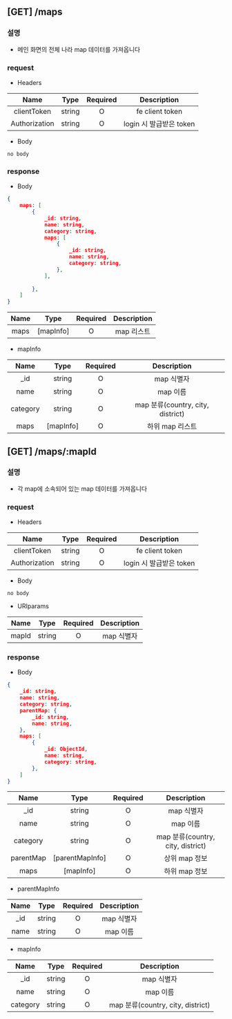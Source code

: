 ## [GET] /maps
### 설명
+ 메인 화면의 전체 나라 map 데이터를 가져옵니다
### request
+ Headers

| Name | Type | Required | Description |
| :--: | :--: | :--: | :--: |
| clientToken | string | O | fe client token |
| Authorization | string | O | login 시 발급받은 token |
+ Body
```
no body
```
### response
+ Body
```json
{
	maps: [
		{
			_id: string,
			name: string,
			category: string,
			maps: [
				{
					_id: string,
					name: string,
					category: string,
				},
			],
		
		},
	]
}
```

| Name  |  Type  | Required | Description |
|:-----:|:------:|:--------:|:-----------:|
| maps | [mapInfo] |    O     | map 리스트   |
+ mapInfo

|   Name   |  Type  | Required |            Description            |
|:--------:|:------:|:--------:|:---------------------------------:|
|   _id    | string |    O     |            map 식별자             |
|   name   | string |    O     |             map 이름              |
| category | string |    O     | map 분류(country, city, district) |
|   maps   | [mapInfo]       | O         | 하위 map 리스트                                  |

## [GET] /maps/:mapId
### 설명
+ 각 map에 소속되어 있는 map 데이터를 가져옵니다
### request
+ Headers

| Name | Type | Required | Description |
| :--: | :--: | :--: | :--: |
| clientToken | string | O | fe client token |
| Authorization | string | O | login 시 발급받은 token |
+ Body
```
no body
```
+ URIparams

| Name  |  Type  | Required | Description |
|:-----:|:------:|:--------:|:-----------:|
| mapId | string |    O     | map 식별자  |
### response
+ Body
```json
{
	_id: string,
	name: string,
	category: string,
	parentMap: {
		_id: string,
		name: string,
	},
	maps: [
		{
			_id: ObjectId,
			name: string,
			category: string,
		},
	]
}
```

| Name | Type | Required | Description |
| :--: | :--: | :--: | :--: |
| _id | string | O | map 식별자 |
| name | string | O | map 이름 |
| category | string | O | map 분류(country, city, district) |
| parentMap | [parentMapInfo] | O | 상위 map 정보 |
| maps | [mapInfo] | O | 하위 map 정보 |
+ parentMapInfo

| Name |  Type  | Required | Description |
|:----:|:------:|:--------:|:-----------:|
| _id  | string |    O     | map 식별자  |
| name | string |    O     |  map 이름   |
+ mapInfo

|   Name   |  Type  | Required |            Description            |
|:--------:|:------:|:--------:|:---------------------------------:|
|   _id    | string |    O     |            map 식별자             |
|   name   | string |    O     |             map 이름              |
| category | string |    O     | map 분류(country, city, district) |
